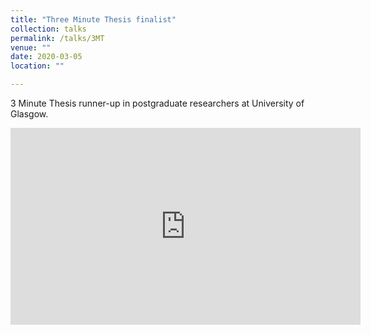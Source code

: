 ```yaml
---
title: "Three Minute Thesis finalist"
collection: talks
permalink: /talks/3MT
venue: ""
date: 2020-03-05
location: ""

---
```


3 Minute Thesis runner-up in postgraduate researchers at University of Glasgow.

<iframe width="560" height="315" src="https://www.youtube.com/embed/yGveWYGQOUE" frameborder="0" allow="accelerometer; autoplay; clipboard-write; encrypted-media; gyroscope; picture-in-picture" allowfullscreen></iframe>
